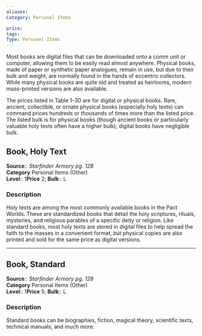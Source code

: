 ```yaml
---
aliases: 
Category: Personel Items

price:  
tags: 
Type: Personel Items
---
```

Most books are digital files that can be downloaded onto a comm unit or computer, allowing them to be easily read almost anywhere. Physical books, made of paper or synthetic paper analogues, remain in use, but due to their bulk and weight, are normally found in the hands of eccentric collectors. While many physical books are quite old and treated as heirlooms, modern mass-printed versions are also available.

The prices listed in Table 1–30 are for digital or physical books. Rare, ancient, collectible, or ornate physical books (especially holy texts) can command prices hundreds or thousands of times more than the listed price. The listed bulk is for physical books (though ancient books or particularly valuable holy texts often have a higher bulk); digital books have negligible bulk.

## Book, Holy Text

**Source**:: _Starfinder Armory pg. 128_  
**Category** Personal Items (Other)  
**Level**:: 1**Price** 2; **Bulk**:: L

### Description

Holy texts are among the most commonly available books in the Pact Worlds. These are standardized books that detail the holy scriptures, rituals, mysteries, and religious parables of a specific deity or religion. Like standard books, most holy texts are stored in digital files to help spread the faith to the masses in a convenient format, but physical copies are also printed and sold for the same price as digital versions.

---

## Book, Standard

**Source**:: _Starfinder Armory pg. 128_  
**Category** Personal Items (Other)  
**Level**:: 1**Price** 5; **Bulk**:: L

### Description

Standard books can be biographies, fiction, magical theory, scientific texts, technical manuals, and much more.
